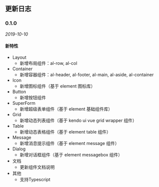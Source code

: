## 更新日志

### 0.1.0

*2019-10-10*

#### 新特性

- Layout
  - 新增布局组件：al-row, al-col
- Container 
  - 新增容器组件：al-header, al-footer, al-main, al-aside, al-container
- Icon
  - 新增图标组件（基于 element 图标库）
- Button
  - 新增按钮组件
- SuperForm
  - 新增超级表单组件（基于 element 基础组件库）
- Grid
  - 新增动态列表组件（基于 kendo ui vue grid wrapper 组件）
- Table
  - 新增动态表格组件（基于 element table 组件）
- Message
  - 新增消息提示组件（基于 element message 组件）
- Dialog
  - 新增对话框组件（基于 element messagebox 组件）
- 文档
  - 更新组件文档说明
- 其他
  - 支持Typescript

